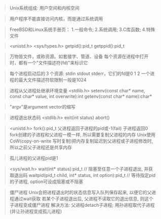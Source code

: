 > Unix系统组成: 用户空间和内核空间

> 用户程序不能直接访问内核，而是通过系统调用

> FreeBSD和Linux系统手册页：
  1.一般命令; 2.系统调用; 3.C库函数; 4.特殊文件

> <unistd.h> <sys/types.h>  getpid():pid_t  getppid():pid_t

> 万物皆文件，或称资源。如套接字、管道、设备
  每个资源在进程中打开时，都有一个"文件描述符(fd)"来标识它

> 每个进程启动后的３个资源: stdin stdout stderr，它们的fd是0 1 2
  一个进程的最大文件描述符软限制一般是1024

> 进程从父进程处继承环境变量
  <stdlib.h>  setenv(const char* name, const char* value, int overwrite):int
              getenv(const char* name):char*

> "argv"是argument vector的缩写

> 进程退出状态码
  <stdlib.h>  exit(int status)  abort()

> <unistd.h>  fork():pid_t 父进程返回子进程的pid或-1(fail) 子进程返回0
  fork创建的子进程和父进程一模一样, 所以需要复制父进程的内存
  Unix使用CoW(copy-on-write 写时复制)把内存复制延迟到父进程或子进程修改时, 所以之前父子进程还是共享内存

> 孤儿进程的父进程pid是1

> <sys/wait.h>
  wait(int* status):pid_t  // 阻塞至任意一个子进程退出, 并获取退出码
  waitpid(pid_t child, int* status, int option):pid_t  // 等待指定pid的子进程, option可设成阻塞或不阻塞

> 僵尸进程
  Unix会把进程退出时的状态信息写入队列保存起来, 以便它的父进程通过wait获取
  若某个子进程退出后, 父进程不读取它的退出信息, 则这个子进程变成僵尸进程
  解决方法: 父进程detach子进程; 用孙进程取代子进程(并让孙进程变成孤儿进程)